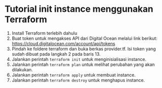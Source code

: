 # Tutorial init instance menggunakan Terraform
1. Install Terraform terlebih dahulu
2. Buat token untuk mengakses API dari Digital Ocean melalui link berikut: https://cloud.digitalocean.com/account/api/tokens
3. Pindah ke foldere terraform dan buka berkas provider.tf. Isi token yang sudah dibuat pada langkah 2 pada baris 13.
4. Jalankan perintah `terraform init` untuk menginisialisasi instance.
4. Jalankan perintah `terraform plan` untuk melihat perubahan yang akan dilakukan.
5. Jalankan perintah `terraform apply` untuk membuat instance.
6. Jalankan perintah `terraform destroy` untuk menghapus instance.
